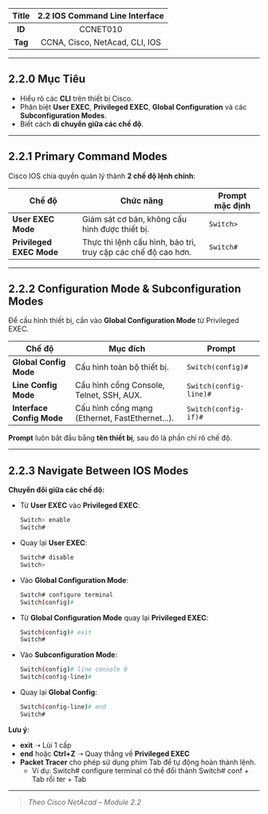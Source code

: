 | **Title** | 2.2 IOS Command Line Interface |
|:---------:|:------------------------------:|
| **ID**    | CCNET010                       |
| **Tag**   | CCNA, Cisco, NetAcad, CLI, IOS |

---

## 2.2.0 Mục Tiêu
- Hiểu rõ các **CLI** trên thiết bị Cisco.
- Phân biệt **User EXEC**, **Privileged EXEC**, **Global Configuration** và các **Subconfiguration Modes**.
- Biết cách **di chuyển giữa các chế độ**.

---

## 2.2.1 Primary Command Modes

Cisco IOS chia quyền quản lý thành **2 chế độ lệnh chính**:

| **Chế độ** | **Chức năng** | **Prompt mặc định** |
|------------|----------------|---------------------|
| **User EXEC Mode** | Giám sát cơ bản, không cấu hình được thiết bị. | `Switch>` |
| **Privileged EXEC Mode** | Thực thi lệnh cấu hình, bảo trì, truy cập các chế độ cao hơn. | `Switch#` |

---

## 2.2.2 Configuration Mode & Subconfiguration Modes

Để cấu hình thiết bị, cần vào **Global Configuration Mode** từ Privileged EXEC.

| **Chế độ** | **Mục đích** | **Prompt** |
|------------|----------------|-------------|
| **Global Config Mode** | Cấu hình toàn bộ thiết bị. | `Switch(config)#` |
| **Line Config Mode** | Cấu hình cổng Console, Telnet, SSH, AUX. | `Switch(config-line)#` |
| **Interface Config Mode** | Cấu hình cổng mạng (Ethernet, FastEthernet...). | `Switch(config-if)#` |

**Prompt** luôn bắt đầu bằng **tên thiết bị**, sau đó là phần chỉ rõ chế độ.

---

## 2.2.3 Navigate Between IOS Modes

**Chuyển đổi giữa các chế độ:**  
- Từ **User EXEC** vào **Privileged EXEC**:
  
  ```bash
  Switch> enable
  Switch#
- Quay lại **User EXEC**:

    ```bash
    Switch# disable
    Switch>
- Vào **Global Configuration Mode**:
    ```bash
    Switch# configure terminal
    Switch(config)#
- Từ **Global Configuration Mode** quay lại **Privileged EXEC**:
    ```bash
    Switch(config)# exit
    Switch#
- Vào **Subconfiguration Mode**:
    ```bash
    Switch(config)# line console 0
    Switch(config-line)#
- Quay lại **Global Config**:
    ```bash
    Switch(config-line)# end
    Switch#
**Lưu ý**:
- **exit** ➝ Lùi 1 cấp
- **end** hoặc **Ctrl+Z** ➝ Quay thẳng về **Privileged EXEC**
- **Packet Tracer** cho phép sử dụng phím Tab để tự động hoàn thành lệnh. 
    - Ví dụ: Switch# configure terminal có thể đổi thành Switch# conf + Tab rồi ter + Tab
---

> *Theo Cisco NetAcad – Module 2.2*
